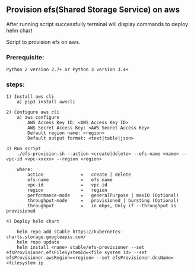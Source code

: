 ## Provision efs(Shared Storage Service) on aws

After running script successfully terminal will display commands to deploy helm chart

Script to provision efs on aws. 

### Prerequisite:
    Python 2 version 2.7+ or Python 3 version 3.4+

### steps:
    1) Install aws cli
        a) pip3 install awscli

    2) Configure aws cli
        a) aws configure
            AWS Access Key ID: <AWS Access Key ID>
            AWS Secret Access Key: <AWS Secret Access Key>
            Default region name: <region>
            Default output format: <text|table|json>

    3) Run script
        ./efs-provision.sh --action <create|delete> --efs-name <name> --vpc-id <vpc-xxxxx> --region <region>

        where:
            action              =   create | delete
            efs-name            =   efs name
            vpc-id              =   vpc id 
            region              =   region
            performance-mode    =   generalPurpose | maxIO (Optional)
            throughput-mode     =   provisioned | bursting (Optional)
            throughput          =   in mbps, Only if --throughput is provisioned

    4) Deploy helm chart
    
        helm repo add stable https://kubernetes-charts.storage.googleapis.com/
        helm repo update
        helm install <name> stable/efs-provisioner --set efsProvisioner.efsFileSystemId=<file system id> --set efsProvisioner.awsRegion=<region> --set efsProvisioner.dnsName=<filesystem ip
